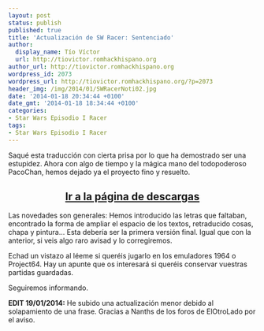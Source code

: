 ```yaml
---
layout: post
status: publish
published: true
title: 'Actualización de SW Racer: Sentenciado'
author:
  display_name: Tío Víctor
  url: http://tiovictor.romhackhispano.org
author_url: http://tiovictor.romhackhispano.org
wordpress_id: 2073
wordpress_url: http://tiovictor.romhackhispano.org/?p=2073
header_img: /img/2014/01/SWRacerNoti02.jpg
date: '2014-01-18 20:34:44 +0100'
date_gmt: '2014-01-18 18:34:44 +0100'
categories:
- Star Wars Episodio I Racer
tags:
- Star Wars Episodio I Racer
---
```

Saqué esta traducción con cierta prisa por lo que ha demostrado ser una estupidez. Ahora con algo de tiempo y la mágica mano del todopoderoso PacoChan, hemos dejado ya el proyecto fino y resuelto.

<h2 style="text-align: center;"><strong><a href="http://tiovictor.romhackhispano.org/star-wars-episodio-i-racer-para-nintendo-64/">Ir a la página de descargas</a></strong></h2>

Las novedades son generales: Hemos introducido las letras que faltaban, encontrado la forma de ampliar el espacio de los textos, retraducido cosas, chapa y pintura... Esta debería ser la primera versión final. Igual que con la anterior, si veis algo raro avisad y lo corregiremos.

Echad un vistazo al léeme si queréis jugarlo en los emuladores 1964 o Project64. Hay un apunte que os interesará si queréis conservar vuestras partidas guardadas.

Seguiremos informando.

**EDIT 19/01/2014:** He subido una actualización menor debido al solapamiento de una frase. Gracias a Nanths de los foros de ElOtroLado por el aviso.
